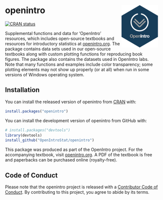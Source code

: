 
# openintro <a href="https://www.openintro.org/"><img src="man/figures/openintro-hex.png" align="right" height="139"></a>

<!-- badges: start -->

[![CRAN
status](https://www.r-pkg.org/badges/version/openintro)](https://cran.r-project.org/package=openintro)
<!-- badges: end -->

Supplemental functions and data for ‘OpenIntro’ resources, which
includes open-source textbooks and resources for introductory statistics
at [openintro.org](https://www.openintro.org/). The package contains
data sets used in our open-source textbooks along with custom plotting
functions for reproducing book figures. The package also contains the
datasets used in OpenIntro labs. Note that many functions and examples
include color transparency; some plotting elements may not show up
properly (or at all) when run in some versions of Windows operating
system.

## Installation

You can install the released version of openintro from
[CRAN](https://CRAN.R-project.org) with:

``` r
install.packages("openintro")
```

You can install the development version of openintro from GitHub with:

``` r
# install.packages("devtools")
library(devtools)
install_github("OpenIntroStat/openintro")
```

This package was produced as part of the OpenIntro project. For the
accompanying textbook, visit [openintro.org](https://openintro.org). A
PDF of the textbook is free and paperbacks can be purchased online
(royalty-free).

## Code of Conduct

Please note that the openintro project is released with a [Contributor
Code of
Conduct](http://openintrostat.github.io/openintro/CODE_OF_CONDUCT). By
contributing to this project, you agree to abide by its terms.
